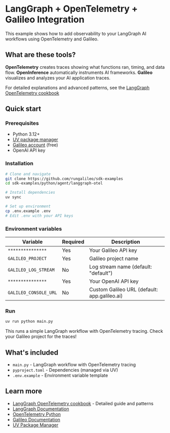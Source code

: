 # LangGraph + OpenTelemetry + Galileo Integration

This example shows how to add observability to your LangGraph AI workflows using OpenTelemetry and Galileo.

## What are these tools?

**OpenTelemetry** creates traces showing what functions ran, timing, and data flow. **OpenInference** automatically instruments AI frameworks. **Galileo** visualizes and analyzes your AI application traces.

For detailed explanations and advanced patterns, see the [LangGraph OpenTelemetry cookbook](https://docs.galileo.ai/galileo/how-to-and-faq/galileo-python-logger/integrations/opentelemetry)

## Quick start

### Prerequisites
- Python 3.12+
- [UV package manager](https://docs.astral.sh/uv/getting-started/installation/)
- [Galileo account](https://app.galileo.ai) (free)
- OpenAI API key

### Installation
```bash
# Clone and navigate
git clone https://github.com/rungalileo/sdk-examples
cd sdk-examples/python/agent/langgraph-otel

# Install dependencies
uv sync

# Set up environment
cp .env.example .env
# Edit .env with your API keys
```

### Environment variables
| Variable | Required | Description |
|----------|----------|-------------|
| `***************` | Yes | Your Galileo API key |
| `GALILEO_PROJECT` | Yes | Galileo project name |
| `GALILEO_LOG_STREAM` | No | Log stream name (default: "default") |
| `***************` | Yes | Your OpenAI API key |
| `GALILEO_CONSOLE_URL` | No | Custom Galileo URL (default: app.galileo.ai) |

### Run
```bash
uv run python main.py
```

This runs a simple LangGraph workflow with OpenTelemetry tracing. Check your Galileo project for the traces!

## What's included

- `main.py` - LangGraph workflow with OpenTelemetry tracing
- `pyproject.toml` - Dependencies (managed via UV)
- `.env.example` - Environment variable template

## Learn more

- [LangGraph OpenTelemetry cookbook](https://docs.galileo.ai/galileo/how-to-and-faq/galileo-python-logger/integrations/opentelemetry) - Detailed guide and patterns
- [LangGraph Documentation](https://langchain-ai.github.io/langgraph/)
- [OpenTelemetry Python](https://opentelemetry.io/docs/instrumentation/python/)
- [Galileo Documentation](https://v2docs.galileo.ai/)
- [UV Package Manager](https://docs.astral.sh/uv/)


